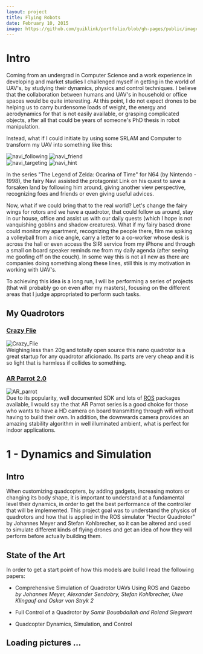 ```yaml
---
layout: project
title: Flying Robots
date: February 10, 2015
image: https://github.com/guiklink/portfolio/blob/gh-pages/public/images/crazyflie.JPG?raw=true
---
```


# Intro
Coming from an undergrad in Computer Science and a work experience in developing and market studies I challenged myself in getting in the world of UAV's, by studying their dynamics, physics and control techniques. I believe that the collaboration between humans and UAV's in household or office spaces would be quite interesting. At this point, I do not expect drones to be helping us to carry burdensome loads of weight, the energy and aerodynamics for that is not easily available, or grasping complicated objects, after all that could be years of someone's PhD thesis in robot manipulation. 

Instead, what if I could initiate by using some SRLAM and Computer to transform my UAV into something like this:

![navi_following](https://github.com/guiklink/portfolio/blob/gh-pages/public/images/navi_following.jpg?raw=true) ![navi_friend](https://github.com/guiklink/portfolio/blob/gh-pages/public/images/navi_friend.jpg?raw=true)  
![navi_targeting](https://github.com/guiklink/portfolio/blob/gh-pages/public/images/navi_targeting.jpg?raw=true) ![navi_hint](https://github.com/guiklink/portfolio/blob/gh-pages/public/images/navi_hint.jpg?raw=true)  

In the series "The Legend of Zelda: Ocarina of Time" for N64 (by Nintendo - 1998), the fairy Navi assisted the protagonist Link on his quest to save a forsaken land by following him around, giving another view perspective, recognizing foes and friends or even giving useful advices.

Now, what if we could bring that to the real world? Let's change the fairy wings for rotors and we have a quadrotor, that could follow us around, stay in our house, office and assist us with our daily quests (which I hope is not vanquishing goblins and shadow creatures). What if my fairy based drone could monitor my apartment, recognizing the people there, film me spiking a volleyball from a nice angle, carry a letter to a co-worker whose desk is across the hall or even access the SIRI service from my iPhone and through a small on board speaker reminds me from my daily agenda (after seeing me goofing off on the couch). In some way this is not all new as there are companies doing something along these lines, still this is my motivation in working with UAV's. 
 
To achieving this idea is a long run, I will be performing a series of projects (that will probably go on even after my masters), focusing on the different areas that I judge appropriated to perform such tasks.    

## My Quadrotors

### [Crazy Flie](http://www.bitcraze.se/crazyflie/)
![Crazy_Flie](https://github.com/guiklink/portfolio/blob/gh-pages/public/images/crazy_flie.JPG?raw=true)  
Weighing less than 20g and totally open source this nano quadrotor is a great startup for any quadrotor aficionado. Its parts are very cheap and it is so light that is harmless if collides to something.  

### [AR Parrot 2.0](http://ardrone2.parrot.com/)
![AR_parrot](https://github.com/guiklink/portfolio/blob/gh-pages/public/images/ar_parrot.JPG?raw=true)  
Due to its popularity, well documented SDK and lots of [ROS](http://www.ros.org/) packages available, I would say the that AR Parrot series is a good choice for those who wants to have a HD camera on board transmitting through wifi without having to build their own. In addition, the downwards camera provides an amazing stability algorithm in well illuminated ambient, what is perfect for indoor applications.


# 1 - Dynamics and Simulation

## Intro
When customizing quadcopters, by adding gadgets, increasing motors or changing its body shape, it is important to understand at a fundamental level their dynamics, in order to get the best performance of the controller that will be implemented. This project goal was to understand the physics of quadrotors and how that is applied in the ROS simulator "Hector Quadrotor" by  Johannes Meyer and Stefan Kohlbrecher, so it can be altered and used to simulate different kinds of flying drones and get an idea of how they will perform before actually building them.

## State of the Art
In order to get a start point of how this models are build I read the following papers:

* Comprehensive Simulation of Quadrotor UAVs Using ROS and Gazebo *by Johannes Meyer, Alexander Sendobry, Stefan Kohlbrecher, Uwe Klingauf and Oskar von Stryk 2*

* Full Control of a Quadrotor *by Samir Bouabdallah and Roland Siegwart*

* Quadcopter Dynamics, Simulation, and Control


## Loading pictures ...